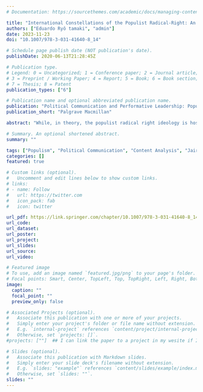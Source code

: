 ```yaml
---
# Documentation: https://sourcethemes.com/academic/docs/managing-content/

title: "International Constellations of the Populist Radical-Right: An Analysis of Jair Bolsonaro’s International Speeches (2019–2020)"
authors: ["Eduardo Ryô tamaki", "admin"]
date: 2023-11-23
doi: "10.1007/978-3-031-41640-8_14"

# Schedule page publish date (NOT publication's date).
publishDate: 2020-06-13T21:28:45Z

# Publication type.
# Legend: 0 = Uncategorized; 1 = Conference paper; 2 = Journal article;
# 3 = Preprint / Working Paper; 4 = Report; 5 = Book; 6 = Book section;
# 7 = Thesis; 8 = Patent
publication_types: ["6"]

# Publication name and optional abbreviated publication name.
publication: "Political Communication and Performative Leadership: Populism in International Politics (Editors: Corina Lacatus, Gustav Meibauer, Georg Löfflmann)"
publication_short: "Palgrave Macmillan"

abstract: "While, in theory, the populist radical right ideology is hostile to international cooperation and sees International Relations as a zero-sum game, leaders from this camp have supported each other and adopted common elements in their anti-globalization and ultraconservative discourse across the globe. This chapter aims to analyze and discuss how Jair Bolsonaro, a populist radical right leader, engaged in populism primarily through international discourses that go beyond regional particularities, combining Christianism, conservatism (through the idea of “traditional family”), and heteronormativity elements to create a common narrative that resonates among those disgruntled who feel betrayed and left behind. His construction of “people” follows a transnational idea of “us,” which encompasses those who share and identify with the same principles as him. The enemy, in turn, is treated as an overarching threat that expands beyond Brazil and targets other allied countries. This chapter presents a case study of the current Brazilian President, Jair Bolsonaro, applying a mixed man-machine content analysis method to classify his official speeches during his first two years as president. The study distinguishes between national and international discourses, focusing primarily on his international speeches and looking at how different elements come together under a single umbrella of populism, fueled with ‘culture war’ and authoritarian elements."

# Summary. An optional shortened abstract.
summary: ""

tags: ["Populism", "Political Communication", "Content Analysis", "Jair Bolsonaro", "Brazil"]
categories: []
featured: true

# Custom links (optional).
#   Uncomment and edit lines below to show custom links.
# links:
# - name: Follow
#   url: https://twitter.com
#   icon_pack: fab
#   icon: twitter

url_pdf: https://link.springer.com/chapter/10.1007/978-3-031-41640-8_14
url_code: 
url_dataset: 
url_poster:
url_project:
url_slides: 
url_source:
url_video: 

# Featured image
# To use, add an image named `featured.jpg/png` to your page's folder.
# Focal points: Smart, Center, TopLeft, Top, TopRight, Left, Right, BottomLeft, Bottom, BottomRight.
image: 
  caption: ""
  focal_point: ""
  preview_only: false

# Associated Projects (optional).
#   Associate this publication with one or more of your projects.
#   Simply enter your project's folder or file name without extension.
#   E.g. `internal-project` references `content/project/internal-project/index.md`.
#   Otherwise, set `projects: []`.
#projects: [""]  ## I can link the paper to a project in my wesite if I want

# Slides (optional).
#   Associate this publication with Markdown slides.
#   Simply enter your slide deck's filename without extension.
#   E.g. `slides: "example"` references `content/slides/example/index.md`.
#   Otherwise, set `slides: ""`.
slides: ""
---
```

